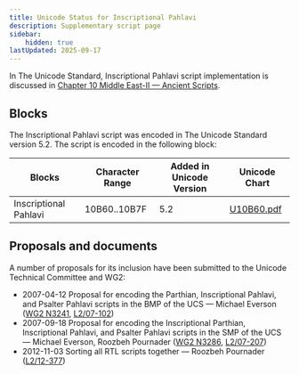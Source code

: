 ```yaml
---
title: Unicode Status for Inscriptional Pahlavi
description: Supplementary script page
sidebar:
    hidden: true
lastUpdated: 2025-09-17
---
```


In The Unicode Standard, Inscriptional Pahlavi script implementation is discussed in [Chapter 10 Middle East-II — Ancient Scripts](https://www.unicode.org/versions/latest/core-spec/chapter-10/#G28741).

## Blocks

The Inscriptional Pahlavi script was encoded in The Unicode Standard version 5.2. The script is encoded in the following block:

| Blocks  |  Character Range  |  Added in Unicode Version  |  Unicode Chart  |
| ------- | ----------------- | -------------------------- | --------------- |
| Inscriptional Pahlavi  | 10B60..10B7F  |  5.2  |  [U10B60.pdf](http://www.unicode.org/charts/PDF/U10B60.pdf)  |

## Proposals and documents

A number of proposals for its inclusion have been submitted to the Unicode Technical Committee and WG2:
- 2007-04-12 Proposal for encoding the Parthian, Inscriptional Pahlavi, and Psalter Pahlavi scripts in the BMP of the UCS — Michael Everson ([WG2 N3241](https://www.unicode.org/wg2/docs/n3241.pdf), [L2/07-102](http://www.unicode.org/cgi-bin/GetMatchingDocs.pl?L2/07-102))
- 2007-09-18 Proposal for encoding the Inscriptional Parthian, Inscriptional Pahlavi, and Psalter Pahlavi scripts in the SMP of the UCS — Michael Everson, Roozbeh Pournader ([WG2 N3286](https://www.unicode.org/wg2/docs/n3286.pdf), [L2/07-207](http://www.unicode.org/cgi-bin/GetMatchingDocs.pl?L2/07-207))
- 2012-11-03 Sorting all RTL scripts together — Roozbeh Pournader ([L2/12-377](http://www.unicode.org/cgi-bin/GetMatchingDocs.pl?L2/12-377))
